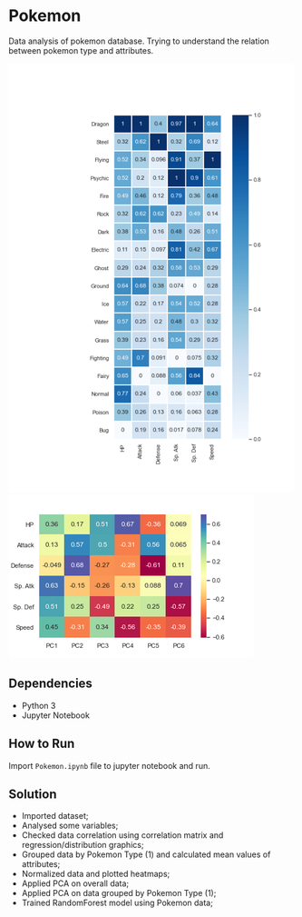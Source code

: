 # Pokemon
Data analysis of pokemon database. Trying to understand the relation between pokemon type and attributes. 

![](pokemon_heatmap.png)   ![](attributes_heatmap.png)

## Dependencies
* Python 3
* Jupyter Notebook

## How to Run
Import `Pokemon.ipynb` file to jupyter notebook and run.

## Solution
* Imported dataset;
* Analysed some variables;
* Checked data correlation using correlation matrix and regression/distribution graphics;
* Grouped data by Pokemon Type (1) and calculated mean values of attributes;
* Normalized data and plotted heatmaps;
* Applied PCA on overall data;
* Applied PCA on data grouped by Pokemon Type (1);
* Trained RandomForest model using Pokemon data;